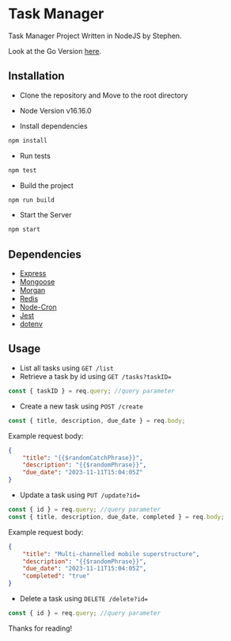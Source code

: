 # Task Manager

Task Manager Project Written in NodeJS by Stephen.  

Look at the Go Version [here](https://github.com/sonysn/TaskManager-Go).

## Installation

- Clone the repository and Move to the root directory

- Node Version v16.16.0

- Install dependencies

```bash
npm install
```

- Run tests

```bash
npm test
```

- Build the project

```bash
npm run build
```

- Start the Server

```bash
npm start
```

## Dependencies

- [Express](https://expressjs.com/)
- [Mongoose](https://mongoosejs.com/)
- [Morgan](https://www.npmjs.com/package/morgan)
- [Redis](https://www.npmjs.com/package/redis)
- [Node-Cron](https://www.npmjs.com/package/node-cron)
- [Jest](https://jestjs.io/)
- [dotenv](https://www.npmjs.com/package/dotenv)

## Usage

- List all tasks using `GET /list`
- Retrieve a task by id using `GET /tasks?taskID=`

```js
const { taskID } = req.query; //query parameter
```

- Create a new task using `POST /create`

```js
const { title, description, due_date } = req.body;
```

Example request body:

```json
{
    "title": "{{$randomCatchPhrase}}",
    "description": "{{$randomPhrase}}",
    "due_date": "2023-11-11T15:04:05Z"
}
```

- Update a task using `PUT /update?id=`

```js
const { id } = req.query; //query parameter
const { title, description, due_date, completed } = req.body;
```

Example request body:

```json
{
    "title": "Multi-channelled mobile superstructure",
    "description": "{{$randomPhrase}}",
    "due_date": "2023-11-11T15:04:05Z",
    "completed": "true"
}
```

- Delete a task using `DELETE /delete?id=`

```js
const { id } = req.query; //query parameter
```

Thanks for reading!  
